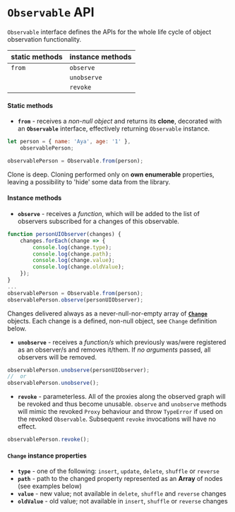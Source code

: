 # `Observable` API

`Observable` interface defines the APIs for the whole life cycle of object observation functionality.

| static methods | instance methods |
|----------------|------------------|
| `from`         | `observe`        |
|                | `unobserve`      |
|                | `revoke`         |


#### Static methods

- __`from`__ - receives a _non-null object_ and returns its __clone__, decorated with an __`Observable`__ interface, effectively returning `Observable` instance.
```javascript
let person = { name: 'Aya', age: '1' },
    observablePerson;

observablePerson = Observable.from(person);
```
Clone is deep. Cloning performed only on __own enumerable__ properties, leaving a possibility to 'hide' some data from the library.

#### Instance methods

- __`observe`__ - receives a _function_, which will be added to the list of observers subscribed for a changes of this observable.
```javascript
function personUIObserver(changes) {
    changes.forEach(change => {
        console.log(change.type);
        console.log(change.path);
        console.log(change.value);
        console.log(change.oldValue);
    });
}
...
observablePerson = Observable.from(person);
observablePerson.observe(personUIObserver);
```
Changes delivered always as a never-null-nor-empty array of [__`Change`__](#change-instance-properties) objects.
Each change is a defined, non-null object, see `Change` definition below.

- __`unobserve`__ - receives a _function/s_ which previously was/were registered as an observer/s and removes it/them. If _no arguments_ passed, all observers will be removed.
```javascript
observablePerson.unobserve(personUIObserver);
//  or
observablePerson.unobserve();
```

- __`revoke`__ - parameterless. All of the proxies along the observed graph will be revoked and thus become unusable. `observe` and `unobserve` methods will mimic the revoked `Proxy` behaviour and throw `TypeError` if used on the revoked `Observable`. Subsequent `revoke` invocations will have no effect.
```javascript
observablePerson.revoke();
```

#### `Change` instance properties

- __`type`__ - one of the following: `insert`, `update`, `delete`, `shuffle` or `reverse`
- __`path`__ - path to the changed property represented as an __Array__ of nodes (see examples below)
- __`value`__ - new value; not available in `delete`, `shuffle` and `reverse` changes
- __`oldValue`__ - old value; not available in `insert`, `shuffle` or `reverse` changes
